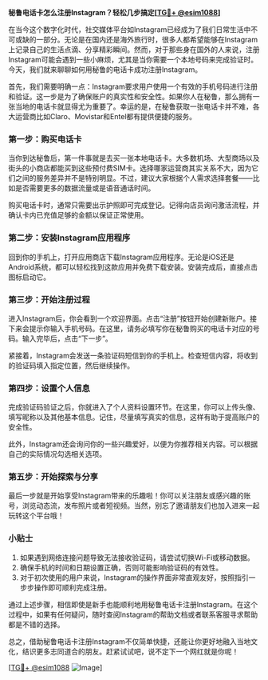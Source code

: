 **秘鲁电话卡怎么注册Instagram？轻松几步搞定[[TG💪+ @esim1088](https://t.me/s/esim1088)]**

在当今这个数字化时代，社交媒体平台如Instagram已经成为了我们日常生活中不可或缺的一部分。无论是在国内还是海外旅行时，很多人都希望能够在Instagram上记录自己的生活点滴、分享精彩瞬间。然而，对于那些身在国外的人来说，注册Instagram可能会遇到一些小麻烦，尤其是当你需要一个本地号码来完成验证时。今天，我们就来聊聊如何用秘鲁的电话卡成功注册Instagram。

首先，我们需要明确一点：Instagram要求用户使用一个有效的手机号码进行注册和验证。这一步是为了确保账户的真实性和安全性。如果你人在秘鲁，那么拥有一张当地的电话卡就显得尤为重要了。幸运的是，在秘鲁获取一张电话卡并不难，各大运营商比如Claro、Movistar和Entel都有提供便捷的服务。

### 第一步：购买电话卡

当你到达秘鲁后，第一件事就是去买一张本地电话卡。大多数机场、大型商场以及街头的小商店都能买到这些预付费SIM卡。选择哪家运营商其实关系不大，因为它们之间的服务差异并不是特别明显。不过，建议大家根据个人需求选择套餐——比如是否需要更多的数据流量或是语音通话时间。

购买电话卡时，通常只需要出示护照即可完成登记。记得向店员询问激活流程，并确认卡内已充值足够的金额以保证正常使用。

### 第二步：安装Instagram应用程序

回到你的手机上，打开应用商店下载Instagram应用程序。无论是iOS还是Android系统，都可以轻松找到这款应用并免费下载安装。安装完成后，直接点击图标启动它。

### 第三步：开始注册过程

进入Instagram后，你会看到一个欢迎界面。点击“注册”按钮开始创建新账户。接下来会提示你输入手机号码。在这里，请务必填写你在秘鲁购买的电话卡对应的号码。输入完毕后，点击“下一步”。

紧接着，Instagram会发送一条验证码短信到你的手机上。检查短信内容，将收到的验证码填入指定位置，然后继续操作。

### 第四步：设置个人信息

完成验证码验证之后，你就进入了个人资料设置环节。在这里，你可以上传头像、填写昵称以及其他基本信息。记住，尽量填写真实的信息，这样有助于提高账户的安全性。

此外，Instagram还会询问你的一些兴趣爱好，以便为你推荐相关内容。可以根据自己的实际情况勾选相关选项。

### 第五步：开始探索与分享

最后一步就是开始享受Instagram带来的乐趣啦！你可以关注朋友或感兴趣的账号，浏览动态流，发布照片或者短视频。当然，别忘了邀请朋友们也加入进来一起玩转这个平台哦！

### 小贴士

1. 如果遇到网络连接问题导致无法接收验证码，请尝试切换Wi-Fi或移动数据。
2. 确保手机的时间和日期设置正确，否则可能影响验证码的有效性。
3. 对于初次使用的用户来说，Instagram的操作界面非常直观友好，按照指引一步步操作即可顺利完成注册。

通过上述步骤，相信即使是新手也能顺利地用秘鲁电话卡注册Instagram。在这个过程中，如果有任何疑问，随时查阅Instagram的帮助文档或者联系客服寻求帮助都是不错的选择。

总之，借助秘鲁电话卡注册Instagram不仅简单快捷，还能让你更好地融入当地文化，结识更多志同道合的朋友。赶紧试试吧，说不定下一个网红就是你呢！

[[TG💪+ @esim1088](https://t.me/s/esim1088) ![Image](https://i.postimg.cc/4NQfJmqS/Snipaste-2025-05-13-00-14-12.png)]